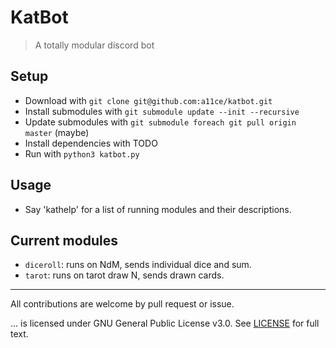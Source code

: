 # KatBot

> A totally modular discord bot

## Setup

- Download with `git clone git@github.com:a11ce/katbot.git`
- Install submodules with `git submodule update --init --recursive`
- Update submodules with `git submodule foreach git pull origin master` (maybe)
- Install dependencies with TODO
- Run with `python3 katbot.py`

## Usage

- Say 'kathelp' for a list of running modules and their descriptions.

## Current modules
- `diceroll`: runs on NdM, sends individual dice and sum.
- `tarot`: runs on tarot draw N, sends drawn cards.

--- 

All contributions are welcome by pull request or issue.

... is licensed under GNU General Public License v3.0. See [LICENSE](../master/LICENSE) for full text.